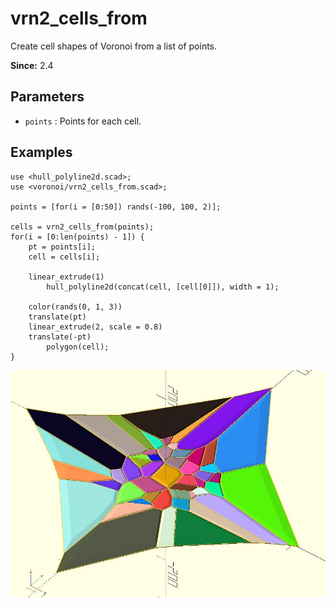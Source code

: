 # vrn2_cells_from

Create cell shapes of Voronoi from a list of points. 

**Since:** 2.4

## Parameters

- `points` : Points for each cell. 

## Examples

    use <hull_polyline2d.scad>;
    use <voronoi/vrn2_cells_from.scad>;

    points = [for(i = [0:50]) rands(-100, 100, 2)]; 

    cells = vrn2_cells_from(points);
    for(i = [0:len(points) - 1]) {
        pt = points[i];
        cell = cells[i];
        
        linear_extrude(1)
            hull_polyline2d(concat(cell, [cell[0]]), width = 1);
        
        color(rands(0, 1, 3))
        translate(pt)    
        linear_extrude(2, scale = 0.8)
        translate(-pt)    
            polygon(cell);
    }

![vrn2_cells_from](images/lib3x-vrn2_cells_from-1.JPG)
